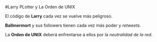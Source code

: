 #Larry PLotter y La Orden de UNIX

El código de **Larry** cada vez se vuelve más
peligroso.

**Ballmermort** y sus followers tienen cada vez más
poder y *retweets*.

La **Orden de UNIX** deberá enfrentarse a ellos por la *neutralidad de la red*.